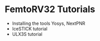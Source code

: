 FemtoRV32 Tutorials
===================

- Installing the tools Yosys, NextPNR
- IceSTICK tutorial
- ULX3S tutorial
